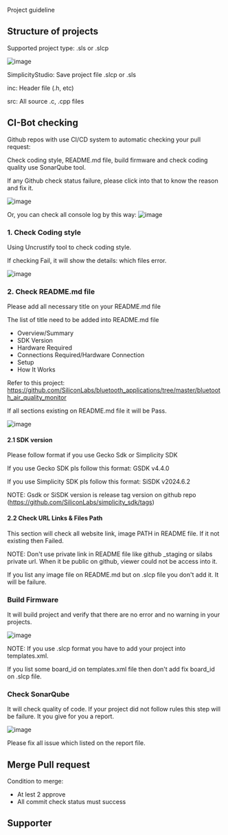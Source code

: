 Project guideline


## Structure of projects

Supported project type: .sls or .slcp

![image](doc/sandbox/project_structure.png)

SimplicityStudio: Save project file .slcp or .sls

inc: Header file (.h, etc)

src: All source .c, .cpp files

## CI-Bot checking

Github repos with use CI/CD system to automatic checking your pull request:

Check coding style, README.md file, build firmware and check coding quality use SonarQube tool.

If any Github check status failure, please click into that to know the reason and fix it.

![image](doc/sandbox/check_status.png)

Or, you can check all console log by this way:
![image](doc/sandbox/console_log.png)


### 1. Check Coding style

Using Uncrustify tool to check coding style.

If checking Fail, it will show the details: which files error.

![image](doc/sandbox/coding_style.png)


### 2. Check README.md file

Please add all necessary title on your README.md file

The list of title need to be added into README.md file

- Overview/Summary
- SDK Version
- Hardware Required
- Connections Required/Hardware Connection
- Setup
- How It Works

Refer to this project: https://github.com/SiliconLabs/bluetooth_applications/tree/master/bluetooth_air_quality_monitor

If all sections existing on README.md file it will be Pass.

![image](doc/sandbox/check_readme.png)


#### 2.1 SDK version

Please follow format if you use Gecko Sdk or Simplicity SDK

If you use Gecko SDK pls follow this format: GSDK v4.4.0

If you use Simplicity SDK pls follow this format: SiSDK v2024.6.2

NOTE: Gsdk or SiSDK version is release tag version on github repo (https://github.com/SiliconLabs/simplicity_sdk/tags)


#### 2.2 Check URL Links & Files Path

This section will check all website link, image PATH in README file. If it not existing then Failed.

NOTE: Don't use private link in README file like github _staging or silabs private url. When it be public on github, viewer could not be access into it.

If you list any image file on README.md but on .slcp file you don't add it. It will be failure.

### Build Firmware

It will build project and verify that there are no error and no warning in your projects.

![image](doc/sandbox/check_build.png)

NOTE: If you use .slcp format you have to add your project into templates.xml.

If you list some board_id on templates.xml file then don't add fix board_id on .slcp file.

### Check SonarQube

It will check quality of code. If your project did not follow rules this step will be failure. It you give for you a report.

![image](doc/sandbox/sonar_log.png)

Please fix all issue which listed on the report file.


## Merge Pull request

Condition to merge:

- At lest 2 approve
- All commit check status must success

## Supporter
